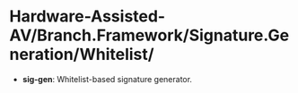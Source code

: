 # Hardware-Assisted-AV/Branch.Framework/Signature.Generation/Whitelist/

* **sig-gen**: Whitelist-based signature generator.
